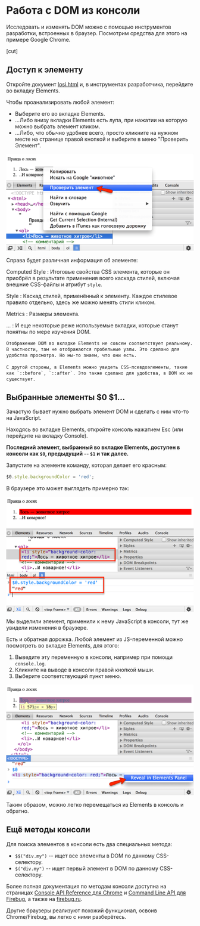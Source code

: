 # Работа с DOM из консоли

Исследовать и изменять DOM можно с помощью инструментов разработки, встроенных в браузер. Посмотрим средства для этого на примере Google Chrome.

[cut]

## Доступ к элементу

Откройте документ [losi.html](losi.html) и, в инструментах разработчика, перейдите во вкладку Elements.

Чтобы проанализировать любой элемент:

- Выберите его во вкладке Elements.
- ...Либо внизу вкладки Elements есть лупа, при нажатии на которую можно выбрать элемент кликом.
- ...Либо, что обычно удобнее всего, просто кликните на нужном месте на странице правой кнопкой и выберите в меню "Проверить Элемент".

![](1.png)

Справа будет различная информация об элементе:

Computed Style
: Итоговые свойства CSS элемента, которые он приобрёл в результате применения всего каскада стилей, включая внешние CSS-файлы и атрибут `style`.

Style
: Каскад стилей, применённый к элементу. Каждое стилевое правило отдельно, здесь же можно менять стили кликом.

Metrics
: Размеры элемента.

...
: И еще некоторые реже используемые вкладки, которые станут понятны по мере изучения DOM.

```warn header="DOM в Elements не совсем соответствует реальному"
Отображение DOM во вкладке Elements не совсем соответствует реальному. В частности, там не отображаются пробельные узлы. Это сделано для удобства просмотра. Но мы-то знаем, что они есть.

С другой стороны, в Elements можно увидеть CSS-псевдоэлементы, такие как `::before`, `::after`. Это также сделано для удобства, в DOM их не существует.
```

## Выбранные элементы $0 $1...

Зачастую бывает нужно выбрать элемент DOM и сделать с ним что-то на JavaScript.

Находясь во вкладке Elements, откройте консоль нажатием Esc (или перейдите на вкладку Console).

**Последний элемент, выбранный во вкладке Elements, доступен в консоли как `$0`, предыдущий -- `$1` и так далее.**

Запустите на элементе команду, которая делает его красным:

```js
$0.style.backgroundColor = 'red';
```

В браузере это может выглядеть примерно так:

![](2.png)

Мы выделили элемент, применили к нему JavaScript в консоли, тут же увидели изменения в браузере.

Есть и обратная дорожка. Любой элемент из JS-переменной можно посмотреть во вкладке Elements, для этого:

1. Выведите эту переменную в консоли, например при помощи `console.log`.
2. Кликните на выводе в консоли правой кнопкой мыши.
3. Выберите соответствующий пункт меню.

![](3.png)

Таким образом, можно легко перемещаться из Elements в консоль и обратно.

## Ещё методы консоли

Для поиска элементов в консоли есть два специальных метода:

- `$$("div.my")` -- ищет все элементы в DOM по данному CSS-селектору.
- `$("div.my")` -- ищет первый элемент в DOM по данному CSS-селектору.

Более полная документация по методам консоли доступна на страницах [Console API Reference для Chrome](https://developers.google.com/web/tools/chrome-devtools/debug/console/console-reference) и [Command Line API для Firebug](https://getfirebug.com/wiki/index.php/Command_Line_API), а также на [firebug.ru](http://firebug.ru).

Другие браузеры реализуют похожий функционал, освоив Chrome/Firebug, вы легко с ними разберётесь.
